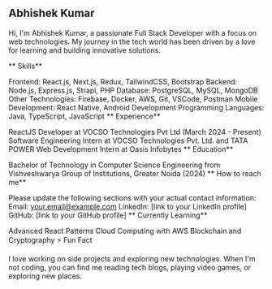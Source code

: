 ## Abhishek Kumar

Hi, I'm Abhishek Kumar, a passionate Full Stack Developer with a focus on web technologies. My journey in the tech world has been driven by a love for learning and building innovative solutions.

** Skills**

Frontend: React.js, Next.js, Redux, TailwindCSS, Bootstrap
Backend: Node.js, Express.js, Strapi, PHP
Database: PostgreSQL, MySQL, MongoDB
Other Technologies: Firebase, Docker, AWS, Git, VSCode, Postman
Mobile Development: React Native, Android Development
Programming Languages: Java, TypeScript, JavaScript
** Experience**

ReactJS Developer at VOCSO Technologies Pvt Ltd (March 2024 - Present)
Software Engineering Intern at VOCSO Technologies Pvt. Ltd. and TATA POWER
Web Development Intern at Oasis Infobytes
** Education**

Bachelor of Technology in Computer Science Engineering from Vishveshwarya Group of Institutions, Greater Noida (2024)
** How to reach me**

Please update the following sections with your actual contact information:
Email: your.email@example.com
LinkedIn: [link to your LinkedIn profile]
GitHub: [link to your GitHub profile]
** Currently Learning**

Advanced React Patterns
Cloud Computing with AWS
Blockchain and Cryptography
⚡ Fun Fact

I love working on side projects and exploring new technologies. When I'm not coding, you can find me reading tech blogs, playing video games, or exploring new places.
